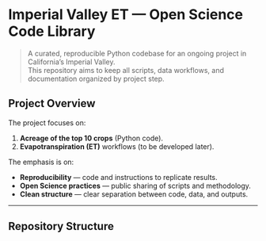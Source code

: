 # Imperial Valley ET — Open Science Code Library

> A curated, reproducible Python codebase for an ongoing project in California’s Imperial Valley.  
> This repository aims to keep all scripts, data workflows, and documentation organized by project step. 
## Project Overview

The project focuses on:
1. **Acreage of the top 10 crops** (Python code).
2. **Evapotranspiration (ET)** workflows (to be developed later).

The emphasis is on:
- **Reproducibility** — code and instructions to replicate results.
- **Open Science practices** — public sharing of scripts and methodology.
- **Clean structure** — clear separation between code, data, and outputs.

---

## Repository Structure
